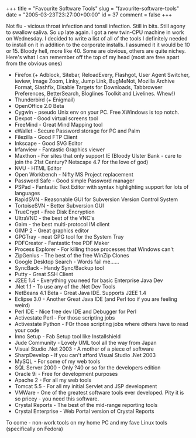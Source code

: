 +++
title = "Favourite Software Tools"
slug = "favourite-software-tools"
date = "2005-03-23T23:27:00+00:00"
id = 37
comment = false
+++

Not flu - vicious throat infection and tonsil infection. Still in bits. Still agony to swallow saliva. So up late again. I got a new twin-CPU machine in work on Wednesday. I decided to write a list of all of the tools I definitely needed to install on it in addition to the corporate installs. I assumed it it would be 10 or 15\. Bloody hell, more like 40\. Some are obvious, others are quite nichey. Here's what I can remember off the top of my head (most are free apart from the obvious ones)

* Firefox (+ Adblock, Sitebar, ReloadEvery, Flashgot, User Agent Switcher, ieview, Image Zoom, Linky, Jump Link, BugMeNot, Mozilla Archive Format, Slashfix, Disable Targets for Downloads, Tabbrowser Preferences, BetterSearch, Bloglines Toolkit and Livelines. Whew!)
* Thunderbird (+ Enigmail)
* OpenOffice 2.0 Beta
* Cygwin - pseudo Unix env on your PC. Free XWindows is top notch.
* Dexpot - Good virtual screens tool
* FreeMind - Great Mind Mapping tool
* eWallet - Secure Password storage for PC and Palm
* Filezilla - Good FTP Client
* Inkscape  - Good SVG Editor
* Irfanview - Fantastic Graphics viewer
* Maxthon - For sites that only support IE (Bloody Ulster Bank - care to join the 21st Century? Netscape 4.7 for the love of god)
* NVU - HTML Editor
* Open Workbench - Nifty MS Project replacement
* Password Safe - Good simple Password manager
* PSPad - Fantastic Text Editor with syntax highlighting support for lots of languages
* RapidSVN - Reasonable GUI for Subversion Version Control System
* TortoiseSVN - Better Subversion GUI
* TrueCrypt - Free Disk Encryption
* UltraVNC - the best of the VNC's
* Gaim - the best multi-protocol IM client
* GIMP 2 - Great graphics editor
* GPGTray - neat GPG tool for the System Tray
* PDFCreator - Fantastic free PDF Maker
* Process Explorer - For killing those processes that Windows can't
* ZipGenius - The best of the free WinZip Clones
* Google Desktop Search - Words fail me......
* SyncBack - Handy Sync/Backup tool
* Putty - Great SSH Client
* J2EE 1.4 - Everything you need for basic Enterprise Java Dev
* .Net 1.1 - To use any of the .Net Dev Tools
* NetBeans 4.1 Beta - Great Java IDE. Supports J2EE 1.4
* Eclipse 3.0 - Another Great Java IDE (and Perl too if you are feeling weird)
* Perl IDE - Nice free dev IDE and Debugger for Perl
* Activestate Perl - For those scripting jobs
* Activestate Python - FOr those scripting jobs where others have to read your code
* Inno Setup - Fab Setup tool like Installshield
* Jude Community - Lovely UML tool all the way from Japan
* Visual Studio .Net 2003 - A mother of a piece of software
* SharpDevelop - If you can't afford Visual Studio .Net 2003
* MySQL - For some of my web tools
* SQL Server 2000 - Only ?40 or so for the developers edition
* Oracle 9i - Free for development purposes
* Apache 2 - For all my web tools
* Tomcat 5.5 - For all my initial Servlet and JSP development
* VMWare - One of the greatest software tools ever developed. Pity it is so pricey - you need this software.
* Crystal Reports - The best of the mid-range reporting tools
* Crystal Enterprise - Web Portal version of Crystal Reports

To come - non-work tools on my home PC and my fave Linux tools (specifically on Fedora)
